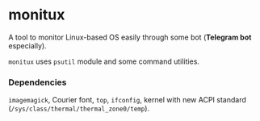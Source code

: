 # monitux
A tool to monitor Linux-based OS easily through some bot (**Telegram bot** especially). 

`monitux` uses `psutil` module and some command utilities.


### Dependencies
`imagemagick`, Courier font, `top`, `ifconfig`, kernel with new ACPI standard (`/sys/class/thermal/thermal_zone0/temp`).

